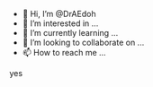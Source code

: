 - 👋 Hi, I’m @DrAEdoh
- 👀 I’m interested in ...
- 🌱 I’m currently learning ...
- 💞️ I’m looking to collaborate on ...
- 📫 How to reach me ...

<!---
DrAEdoh/DrAEdoh is a ✨ special ✨ repository because its `README.md` (this file) appears on your GitHub profile.
You can click the Preview link to take a look at your changes.
---> yes 

